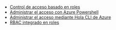* [Control de acceso basado en roles](../articles/active-directory/role-based-access-control-configure.md)
* [Administrar el acceso con Azure Powershell](../articles/active-directory/role-based-access-control-manage-access-powershell.md)
* [Administrar el acceso mediante Hola CLI de Azure](../articles/active-directory/role-based-access-control-manage-access-azure-cli.md)
* [RBAC integrado en roles](../articles/active-directory/role-based-access-built-in-roles.md)

